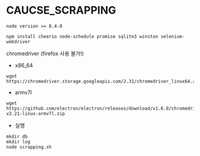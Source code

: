 # CAUCSE_SCRAPPING

`node version >= 8.4.0`


```
npm install cheerio node-schedule promise sqlite3 winston selenium-webdriver
```


chromedriver (firefox 사용 불가!)

* x86_64
```
wget https://chromedriver.storage.googleapis.com/2.31/chromedriver_linux64.zip
```

* armv7l
```
wget https://github.com/electron/electron/releases/download/v1.6.0/chromedriver-v2.21-linux-armv7l.zip
```


* 실행
```
mkdir db
mkdir log
node scrapping.sh
```
